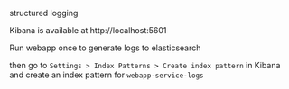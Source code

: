 structured logging

Kibana is available at http://localhost:5601

Run webapp once to generate logs to elasticsearch

then go to `Settings > Index Patterns > Create index pattern` in Kibana and create an index pattern for `webapp-service-logs`
